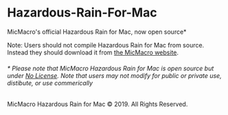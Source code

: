 # Hazardous-Rain-For-Mac
MicMacro's official Hazardous Rain for Mac, now open source*

Note: Users should not compile Hazardous Rain for Mac from source. Instead they should download it from <a href="https://micmacro.com/hazardous-rain/">the MicMacro website</a>.

<h6>* Please note that MicMacro Hazardous Rain for Mac is open source but under <a href="https://choosealicense.com/no-permission/">No License</a>. Note that users may not modify for public or private use, distibute, or use commerically</h6>

MicMacro Hazardous Rain for Mac &copy; 2019. All Rights Reserved.
